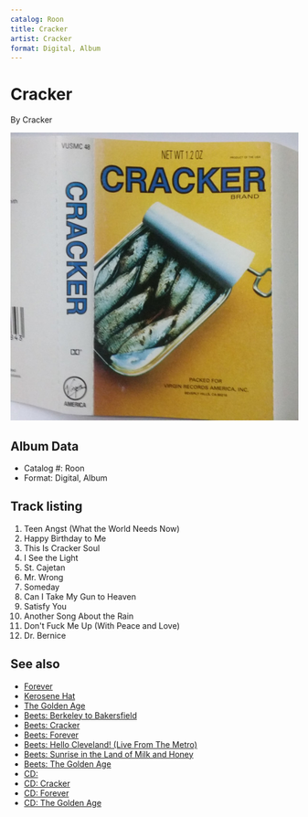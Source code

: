 ```yaml
---
catalog: Roon
title: Cracker
artist: Cracker
format: Digital, Album
---
```


# Cracker

By Cracker

![](../../assets/albumcovers/Cracker-Cracker.png)

## Album Data

- Catalog #: Roon
- Format: Digital, Album


## Track listing


1. Teen Angst (What the World Needs Now)
2. Happy Birthday to Me
3. This Is Cracker Soul
4. I See the Light
5. St. Cajetan
6. Mr. Wrong
7. Someday
8. Can I Take My Gun to Heaven
9. Satisfy You
10. Another Song About the Rain
11. Don't Fuck Me Up (With Peace and Love)
12. Dr. Bernice


## See also

- [Forever](Forever.md)
- [Kerosene Hat](Kerosene_Hat.md)
- [The Golden Age](The_Golden_Age.md)
- [Beets: Berkeley to Bakersfield](../../Beets/Cracker/Berkeley_to_Bakersfield.md)
- [Beets: Cracker](../../Beets/Cracker/Cracker.md)
- [Beets: Forever](../../Beets/Cracker/Forever.md)
- [Beets: Hello Cleveland! (Live From The Metro)](../../Beets/Cracker/Hello_Cleveland!_Live_From_The_Metro.md)
- [Beets: Sunrise in the Land of Milk and Honey](../../Beets/Cracker/Sunrise_in_the_Land_of_Milk_and_Honey.md)
- [Beets: The Golden Age](../../Beets/Cracker/The_Golden_Age.md)
- [CD: ](../../CD/Cracker/Cracker_index.md)
- [CD: Cracker](../../CD/Cracker/Cracker.md)
- [CD: Forever](../../CD/Cracker/Forever.md)
- [CD: The Golden Age](../../CD/Cracker/The_Golden_Age.md)
